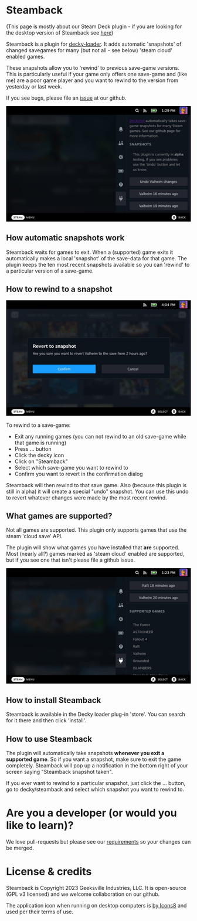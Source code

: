 # Steamback

(This page is mostly about our Steam Deck plugin - if you are looking for the desktop version of Steamback see [here](doc/desktop.md))

Steamback is a plugin for [decky-loader](https://deckbrew.xyz/).  It adds automatic 'snapshots' of changed savegames for many (but not all - see below) 'steam cloud' enabled games.  

These snapshots allow you to 'rewind' to previous save-game versions.  This is particularly useful if your game only offers one save-game and (like me) are a poor game player and you want to rewind to the version from yesterday or last week.

If you see bugs, please file an [issue](https://github.com/geeksville/steamback/issues) at our github.

![Steamback settings](doc/screenshot.jpeg)

## How automatic snapshots work

Steamback waits for games to exit.  When a (supported) game exits it automatically makes a local 'snapshot' of the save-data for that game.  The plugin keeps the ten most recent snapshots available so you can 'rewind' to a particular version of a save-game.

## How to rewind to a snapshot

![Steamback settings](doc/confirm.jpeg)

To rewind to a save-game:

* Exit any running games (you can not rewind to an old save-game while that game is running)
* Press ... button
* Click the decky icon
* Click on "Steamback"
* Select which save-game you want to rewind to
* Confirm you want to revert in the confirmation dialog

Steamback will then rewind to that save game.  Also (because this plugin is still in alpha) it will create a special "undo" snapshot.  You can use this undo to revert whatever changes were made by the most recent rewind.

## What games are supported?

Not all games are supported. This plugin only supports games that use the steam 'cloud save' API.  

The plugin will show what games you have installed that **are** supported.  Most (nearly all?) games marked as 'steam cloud' enabled are supported, but if you see one that isn't please file a github issue.

![Steamback settings](doc/supported.jpeg)

## How to install Steamback

Steamback is available in the Decky loader plug-in 'store'.  You can search for it there and then click 'install'.

## How to use Steamback

The plugin will automatically take snapshots **whenever you exit a supported game**.  So if you want a snapshot, make sure to exit the game completely.  Steamback will pop up a notification in the bottom right of your screen saying "Steamback snapshot taken".

If you ever want to rewind to a particular snapshot, just click the ... button, go to decky/steamback and select which snapshot you want to rewind to.

# Are you a developer (or would you like to learn)?

We love pull-requests but please see our [requirements](doc/development.md) so your changes can be merged.

# License & credits

Steamback is Copyright 2023 Geeksville Industries, LLC.  It is open-source (GPL v3 licensed) and we welcome collaboration on our github. 

The application icon when running on desktop computers is [by Icons8](https://icons8.com/icon/J6Lv30IPIWZI/refresh) and used per their terms of use.

